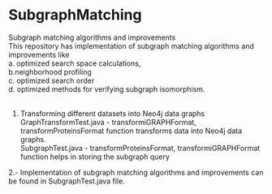 # SubgraphMatching
Subgraph matching algorithms and improvements
<br>
This repository has implementation of subgraph matching algorithms and improvements like <br>
a. optimized search space calculations, <br>b.neighborhood profiling <br>c. optimized search order<br> d. optimized methods for verifying subgraph isomorphism.
<br><br>

1. Transforming different datasets into Neo4j data graphs <br>
GraphTransformTest.java - transformiGRAPHFormat, transformProteinsFormat function transforms data into Neo4j data graphs.<br>
SubgraphTest.java - transformProteinsFormat, transformiGRAPHFormat function helps in storing the subgraph query<br>

2.- Implementation of subgraph matching algorithms and improvements can be found in SubgraphTest.java file.  
